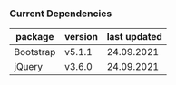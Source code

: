 ### Current Dependencies

| package | version | last updated |
|---------|----------|-------------|
| Bootstrap | v5.1.1 | 24.09.2021 |
| jQuery | v3.6.0 | 24.09.2021 |
